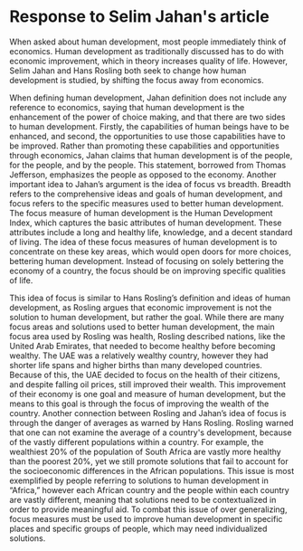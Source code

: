 
# Response to Selim Jahan's article

When asked about human development, most people immediately think of economics.  Human development as traditionally discussed has to do with economic improvement, which in theory increases quality of life.  However, Selim Jahan and Hans Rosling both seek to change how human development is studied, by shifting the focus away from economics.  

When defining human development, Jahan definition does not include any reference to economics, saying that human development is the enhancement of the power of choice making, and that there are two sides to human development. Firstly, the capabilities of human beings have to be enhanced, and second, the opportunities to use those capabilities have to be improved. Rather than promoting these capabilities and opportunities through economics, Jahan claims that human development is of the people, for the people, and by the people.  This statement, borrowed from Thomas Jefferson, emphasizes the people as opposed to the economy.  Another important idea to Jahan’s argument is the idea of focus vs breadth.  Breadth refers to the comprehensive ideas and goals of human development, and focus refers to the specific measures used to better human development.  The focus measure of human development is the Human Development Index, which captures the basic attributes of human development. These attributes include a long and healthy life, knowledge, and a decent standard of living. The idea of these focus measures of human development is to concentrate on these key areas, which would open doors for more choices, bettering human development.  Instead of focusing on solely bettering the economy of a country, the focus should be on improving specific qualities of life. 
 
This idea of focus is similar to Hans Rosling’s definition and ideas of human development, as Rosling argues that economic improvement is not the solution to human development, but rather the goal.  While there are many focus areas and solutions used to better human development, the main focus area used by Rosling was health,  Rosling described nations, like the United Arab Emirates, that needed to become healthy before becoming wealthy.  The UAE was a relatively wealthy country, however they had shorter life spans and higher births than many developed countries. Because of this, the UAE decided to focus on the health of their citizens, and despite falling oil prices, still improved their wealth.  This improvement of their economy is one goal and measure of human development, but the means to this goal is through the focus of improving the wealth of the country.  Another connection between Rosling and Jahan’s idea of focus is through the danger of averages as warned by Hans Rosling.  Rosling warned that one can not examine the average of a country's development, because of the vastly different populations within a country.  For example, the wealthiest 20% of the population of South Africa are vastly more healthy than the poorest 20%, yet we still promote solutions that fail to account for the socioeconomic differences in the African populations.  This issue is most exemplified by people referring to solutions to human development in “Africa,” however each African country and the people within each country are vastly different, meaning that solutions need to be contextualized in order to provide meaningful aid.  To combat this issue of over generalizing, focus measures must be used to improve human development in specific places and specific groups of people, which may need individualized solutions.
